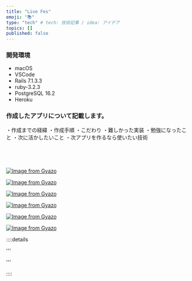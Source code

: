 ```yaml
---
title: "Live Fes"
emoji: "📚"
type: "tech" # tech: 技術記事 / idea: アイデア
topics: []
published: false
---
```

### 開発環境
- macOS
- VSCode
- Rails 7.1.3.3
- ruby-3.2.3
- PostgreSQL 16.2
- Heroku

### 作成したアプリについて記載します。
・作成までの経緯
・作成手順
・こだわり
・難しかった実装
・勉強になったこと
・次に活かしたいこと
・次アプリを作るなら使いたい技術
<br>
<br>
<br>

# 


[![Image from Gyazo](https://i.gyazo.com/d0464225116a9ddc0ac10edd5479c49d.gif)](https://gyazo.com/d0464225116a9ddc0ac10edd5479c49d)

[![Image from Gyazo](https://i.gyazo.com/f309a56998425c507c2882547688d38b.jpg)](https://gyazo.com/f309a56998425c507c2882547688d38b)


[![Image from Gyazo](https://i.gyazo.com/9781c6a06dbee59435befb55f9a27ba9.gif)](https://gyazo.com/9781c6a06dbee59435befb55f9a27ba9)


[![Image from Gyazo](https://i.gyazo.com/1cafc07782f7994c15d47209d8924dd7.gif)](https://gyazo.com/1cafc07782f7994c15d47209d8924dd7)

[![Image from Gyazo](https://i.gyazo.com/162e3d37b702396351c7f3876e20d77a.gif)](https://gyazo.com/162e3d37b702396351c7f3876e20d77a)

[![Image from Gyazo](https://i.gyazo.com/c5d167443140b2c222de275805d51ff0.gif)](https://gyazo.com/c5d167443140b2c222de275805d51ff0)

::::details 

'''


'''

::::

<br>
<br>
<br>